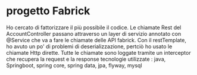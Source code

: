# progetto Fabrick

Ho cercato di fattorizzare il più possibile il codice.
Le chiamate Rest del AccountController passano attraverso un layer di servizio annotato con @Service che va a fare le chiamate delle API fabrick.
Con il restTemplate, ho avuto un po' di problemi di deserializzazione, pertciò ho usato le chiamate Http dirette.
Tutte le chiamate sono loggate tramite un interceptor che recupera la request e la response
tecnologie utilizzate : java, Springboot, spring core, spring data, jpa, flyway, mysql
